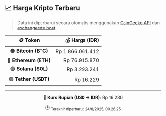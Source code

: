 

<!-- HARGA_KRIPTO -->
## 📈 Harga Kripto Terbaru

> Data ini diperbarui secara otomatis menggunakan [CoinGecko API](https://www.coingecko.com/) dan [exchangerate.host](https://exchangerate.host/)

<div align="center">

| 🪙 Token | 💰 Harga (IDR) |
|:------:|---------------:|
| 🟠 **Bitcoin (BTC)**   | Rp 1.866.061.412 |
| 🔵 **Ethereum (ETH)**  | Rp 76.915.870 |
| 🟣 **Solana (SOL)**    | Rp 3.293.241 |
| 🟢 **Tether (USDT)**   | Rp 16.229 |

---

💱 **Kurs Rupiah (USD → IDR)**: Rp 16.230

🕒 <sub>Terakhir diperbarui: 24/8/2025, 00.26.25</sub>

</div>
<!-- /HARGA_KRIPTO -->